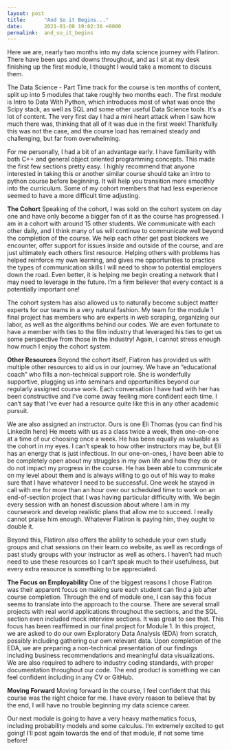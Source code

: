 ```yaml
---
layout: post
title:      "And So it Begins..."
date:       2021-01-08 19:02:36 +0000
permalink:  and_so_it_begins
---
```



Here we are, nearly two months into my data science journey with Flatiron. There have been ups and downs throughout, and as I sit at my desk finishing up the first module, I thought I would take a moment to discuss them. 

The Data Science - Part Time track for the course is ten months of content, split up into 5  modules that take roughly two months each. The first module is Intro to Data With Python, which introduces most of what was once the Scipy stack, as well as SQL and some other useful Data Science tools. It’s a lot of content. The very first day I had a mini heart attack when I saw how much there was, thinking that all of it was due in the first week! Thankfully this was not the case, and the course load has remained steady and challenging, but far from overwhelming. 

For me personally, I had a bit of an advantage early. I have familiarity with both C++ and general object oriented programming concepts. This made the first few sections pretty easy. I highly recommend that anyone interested in taking this or another similar course should take an intro to python course before beginning. It will help you transition more smoothly into the curriculum. Some of my cohort members that had less experience seemed to have a more difficult time adjusting.

**The Cohort**
Speaking of the cohort, I was sold on the cohort system on day one and have only become a bigger fan of it as the course has progressed. I am in a cohort with around 15 other students. We communicate with each other daily, and I think many of us will continue to communicate well beyond the completion of the course. We help each other get past blockers we encounter, offer support for issues inside and outside of the course, and are just ultimately each others first resource. Helping others with problems has helped reinforce my own learning, and gives me opportunities to practice the types of communication skills I will need to show to potential employers down the road. Even better, it is helping me begin creating a network that I may need to leverage in the future. I’m a firm believer that every contact is a potentially important one!

The cohort system has also allowed us to naturally become subject matter experts for our teams in a very natural fashion. My team for the module 1 final project has members who are experts in web scraping, organizing our labor, as well as the algorithms behind our codes. We are even fortunate to have a member with ties to the film industry that leveraged his ties to get us some perspective from those in the industry! Again, i cannot stress enough how much I enjoy the cohort system.

**Other Resources**
Beyond the cohort itself, Flatiron has provided us with multiple other resources to aid us in our journey. We have an “educational coach” who fills a non-technical support role. She is wonderfully supportive, plugging us into seminars and opportunities beyond our regularly assigned course work. Each conversation I have had with her has been constructive and I’ve come away feeling more confident each time. I can’t say that I’ve ever had a resource quite like this in any other academic pursuit.

We are also assigned an instructor. Ours is one Eli Thomas (you can find his LinkedIn here) He meets with us as a class twice a week, then one-on-one at a time of our choosing once a week. He has been equally as valuable as the cohort in my eyes. I can’t speak to how other instructors may be, but Eli has an energy that is just infectious. In our one-on-ones, I have been able to be completely open about my struggles in my own life and how they do or do not impact my progress in the course. He has been able to communicate on my level about them and is always willing to go out of his way to make sure that I have whatever I need to be successful. One week he stayed in call with me for more than an hour over our scheduled time to work on an end-of-section project that I was having particular difficulty with. We begin every session with an honest discussion about where I am in my coursework and develop realistic plans that allow me to succeed. I really cannot praise him enough. Whatever Flatiron is paying him, they ought to double it.

Beyond this, Flatiron also offers the ability to schedule your own study groups and chat sessions on their learn.co website, as well as recordings of past study groups with your instructor as well as others. I haven’t had much need to use these resources so I can’t speak much to their usefulness, but every extra resource is something to be appreciated.

**The Focus on Employability**
One of the biggest reasons I chose Flatiron was their apparent focus on making sure each student can find a job after course completion. Through the end of module one, I can say this focus seems to translate into the approach to the course. There are several small projects with real world applications throughout the sections, and the SQL section even included mock interview sections. It was great to see that. This focus has been reaffirmed in our final project for Module 1. In this project, we are asked to do our own Exploratory Data Analysis (EDA) from scratch, possibly including gathering our own relevant data. Upon completion of the EDA, we are preparing a non-technical presentation of our findings including business recommendations and meaningful data visualizations. We are also required to adhere to industry coding standards, with proper documentation throughout our code. The end product is something we can feel confident including in any CV or GitHub. 

**Moving Forward**
Moving forward in the course, I feel confident that this course was the right choice for me. I have every reason to believe that by the end, I will have no trouble beginning my data science career. 

Our next module is going to have a very heavy mathematics focus, including probability models and some calculus. I’m extremely excited to get going! I’ll post again towards the end of that module, if not some time before!
